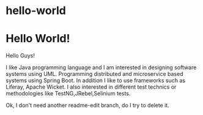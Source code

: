 # hello-world

Hello World!
============

Hello Guys!

I like Java programming language and I am interested in designing software systems using UML.
Programming distributed and microservice based systems using Spring Boot. 
In addition I like to use frameworks such as Liferay, Apache Wicket.
I also interested in different test technics or methodologies like TestNG,JRebel,Selinium tests.

Ok, I don't need another readme-edit branch, do I try to delete it. 
